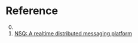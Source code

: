 # Reference

0. []()
0. [NSQ: A realtime distributed messaging platform](https://github.com/nsqio/nsq)

